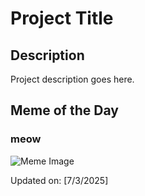 # Project Title

## Description

Project description goes here.

## Meme of the Day

### meow
![Meme Image](https://i.redd.it/ql84dsovo0af1.png)

Updated on: [7/3/2025]